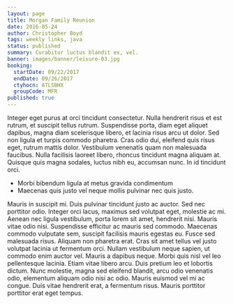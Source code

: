 ```yaml
---
layout: page
title: Morgan Family Reunion
date: 2016-05-24
author: Christopher Boyd
tags: weekly links, java
status: published
summary: Curabitur luctus blandit ex, vel.
banner: images/banner/leisure-03.jpg
booking:
  startDate: 09/22/2017
  endDate: 09/26/2017
  ctyhocn: ATLSBHX
  groupCode: MFR
published: true
---
```

Integer eget purus at orci tincidunt consectetur. Nulla hendrerit risus et est rutrum, et suscipit tellus rutrum. Suspendisse porta, diam eget aliquet dapibus, magna diam scelerisque libero, et lacinia risus arcu ut dolor. Sed non ligula et turpis commodo pharetra. Cras odio dui, eleifend quis risus eget, rutrum mattis dolor. Vestibulum venenatis quam non malesuada faucibus. Nulla facilisis laoreet libero, rhoncus tincidunt magna aliquam at. Quisque quis magna sodales, luctus nibh eu, accumsan nunc. In id tincidunt orci.

* Morbi bibendum ligula at metus gravida condimentum
* Maecenas quis justo vel neque mollis pulvinar nec quis justo.

Mauris in suscipit mi. Duis pulvinar tincidunt justo ac auctor. Sed nec porttitor odio. Integer orci lacus, maximus sed volutpat eget, molestie ac mi. Aenean nec ligula vestibulum, porta lorem sit amet, hendrerit nisi. Mauris vitae odio nisi. Suspendisse efficitur ac mauris sed commodo. Maecenas commodo vulputate sem, suscipit facilisis mauris egestas eu. Fusce sed malesuada risus. Aliquam non pharetra erat.
Cras sit amet tellus vel justo volutpat lacinia ut fermentum orci. Nullam vestibulum neque sapien, ut commodo enim auctor vel. Mauris a dapibus neque. Morbi quis nisl vel leo pellentesque lacinia. Etiam vitae libero arcu. Duis pretium leo et lobortis dictum. Nunc molestie, magna sed eleifend blandit, arcu odio venenatis odio, elementum aliquam odio nisi ac odio. Mauris euismod vel mi ac congue. Duis vitae hendrerit erat, a fermentum risus. Mauris porttitor porttitor erat eget tempus.

